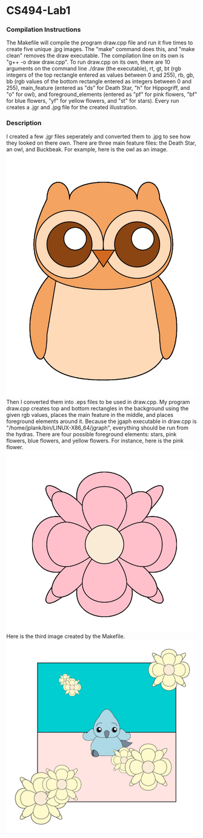 # CS494-Lab1

### Compilation Instructions
The Makefile will compile the program draw.cpp file and run it five times to create five unique .jpg images. The "make" command does this, and "make clean" removes the draw executable.
The compilation line on its own is "g++ -o draw draw.cpp". To run draw.cpp on its own, there are 10 arguments on the command line ./draw (the executable), rt, gt, bt (rgb integers of the top rectangle entered as values between 0 and 255), rb, gb, bb (rgb values of the bottom rectangle entered as integers between 0 and 255), main_feature (entered as "ds" for Death Star, "h" for Hippogriff, and "o" for owl), and foreground_elements (entered as "pf" for pink flowers, "bf" for blue flowers, "yf" for yellow flowers, and "st" for stars).
Every run creates a .jgr and .jpg file for the created illustration.

### Description
I created a few .jgr files seperately and converted them to .jpg to see how they looked on there own. There are three main feature files: the Death Star, an owl, and Buckbeak. For example, here is the owl as an image.
![name](https://github.com/HollyBeth3/CS494-Lab1/blob/main/cropped_images/cropped_owl.jpg?raw=true)
Then I converted them into .eps files to be used in draw.cpp. 
My program draw.cpp creates top and bottom rectangles in the background using the given rgb values, places the main feature in the middle, and places foreground elements around it. Because the jgaph executable in draw.cpp is "/home/jplank/bin/LINUX-X86_64/jgraph", everything should be run from the hydras.
There are four possible foreground elements: stars, pink flowers, blue flowers, and yellow flowers. For instance, here is the pink flower.
![name](https://github.com/HollyBeth3/CS494-Lab1/blob/main/cropped_images/cropped_pinkFlower.jpg?raw=true)
Here is the third image created by the Makefile.
![name](https://github.com/HollyBeth3/CS494-Lab1/blob/main/cropped_images/cropped_wow3.jpg?raw=true)
